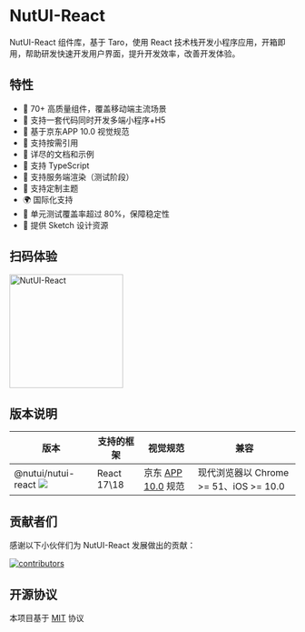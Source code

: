 # NutUI-React

NutUI-React 组件库，基于 Taro，使用 React 技术栈开发小程序应用，开箱即用，帮助研发快速开发用户界面，提升开发效率，改善开发体验。


## 特性

* 🚀 70+ 高质量组件，覆盖移动端主流场景
* 💪 支持一套代码同时开发多端小程序+H5
* 📖 基于京东APP 10.0 视觉规范
* 🍭 支持按需引用
* 📖 详尽的文档和示例
* 💪 支持 TypeScript
* 💪 支持服务端渲染（测试阶段）
* 🍭 支持定制主题
* 🌍 国际化支持
* 🍭 单元测试覆盖率超过 80%，保障稳定性
* 📖 提供 Sketch 设计资源

## 扫码体验
<img src="https://img13.360buyimg.com/imagetools/jfs/t1/102323/22/33163/27773/632a7855E75c9fa02/8c351778f47d24f5.jpg" width="200" alt="NutUI-React" />

## 版本说明

| 版本 | 支持的框架 | 视觉规范 | 兼容 |
| --- | --- | --- | --- |
| @nutui/nutui-react <img src="https://img.shields.io/npm/v/@nutui/nutui-react" /> | React 17\18 | 京东 [APP 10.0](/next#/resource) 规范 | 现代浏览器以 Chrome >= 51、iOS >= 10.0 |


## 贡献者们

感谢以下小伙伴们为 NutUI-React 发展做出的贡献：

<a href="https://github.com/jdf2e/nutui-react/graphs/contributors">
  <img src="https://opencollective.com/nutui-react/contributors.svg?width=890&button=false" alt="contributors">
</a>


## 开源协议

本项目基于 [MIT](https://zh.wikipedia.org/wiki/MIT%E8%A8%B1%E5%8F%AF%E8%AD%89) 协议
